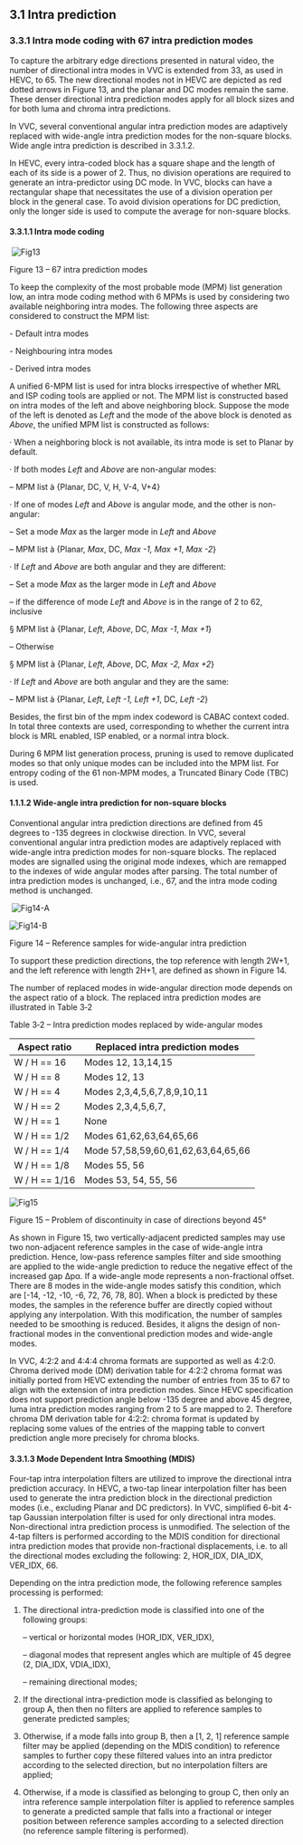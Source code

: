 ## 3.1    Intra prediction

### 3.3.1    Intra mode coding with 67 intra prediction modes

To capture the arbitrary edge directions presented in natural video, the number of directional intra modes in VVC is extended from 33, as used in HEVC, to 65. The new directional modes not in HEVC are depicted as red dotted arrows in Figure 13, and the planar and DC modes remain the same. These denser directional intra prediction modes apply for all block sizes and for both luma and chroma intra predictions. 

In VVC, several conventional angular intra prediction modes are adaptively replaced with wide-angle intra prediction modes for the non-square blocks. Wide angle intra prediction is described in 3.3.1.2.

In HEVC, every intra-coded block has a square shape and the length of each of its side is a power of 2. Thus, no division operations are required to generate an intra-predictor using DC mode. In VVC, blocks can have a rectangular shape that necessitates the use of a division operation per block in the general case. To avoid division operations for DC prediction, only the longer side is used to compute the average for non-square blocks.

#### 3.3.1.1  Intra mode coding

​                                 ![Fig13](C:\Users\Thuong\Documents\GitHub\VTM7-Vn\VTM7\imgs\Fig13.PNG)

Figure 13 – 67 intra prediction modes

To keep the complexity of the most probable mode (MPM) list generation low, an intra mode coding method with 6 MPMs is used by considering two available neighboring intra modes. The following three aspects are considered to construct the MPM list:

\-     Default intra modes 

\-     Neighbouring intra modes 

\-     Derived intra modes 

A unified 6-MPM list is used for intra blocks irrespective of whether MRL and ISP coding tools are applied or not. The MPM list is constructed based on intra modes of the left and above neighboring block. Suppose the mode of the left is denoted as *Left* and the mode of the above block is denoted as *Above*, the unified MPM list is constructed as follows: 

·     When a neighboring block is not available, its intra mode is set to Planar by default. 

·     If both modes *Left* and *Above* are non-angular modes: 

–     MPM list à {Planar, DC, V, H, V-4, V+4}

·     If one of modes *Left* and *Above* is angular mode, and the other is non-angular: 

–     Set a mode *Max* as the larger mode in *Left* and *Above*

–     MPM list à {Planar, *Max*, DC, *Max -1, Max +1*, *Max -2*}

·     If *Left* and *Above* are both angular and they are different:

–     Set a mode *Max* as the larger mode in *Left* and *Above*

–     if the difference of mode *Left* and *Above* is in the range of 2 to 62, inclusive

§ MPM list à {Planar, *Left*, *Above*, DC, *Max -1*, *Max +1*}

–     Otherwise

§ MPM list à {Planar, *Left*, *Above*, DC, *Max -2, Max +2*}

·     If *Left* and *Above* are both angular and they are the same:

–     MPM list à {Planar, *Left*, *Left -1, Left +1*, DC, *Left -2*}

Besides, the first bin of the mpm index codeword is CABAC context coded. In total three contexts are used, corresponding to whether the current intra block is MRL enabled, ISP enabled, or a normal intra block.

During 6 MPM list generation process, pruning is used to remove duplicated modes so that only unique modes can be included into the MPM list. For entropy coding of the 61 non-MPM modes, a Truncated Binary Code (TBC) is used. 

#### 1.1.1.2 Wide-angle intra prediction for non-square blocks

Conventional angular intra prediction directions are defined from 45 degrees to -135 degrees in clockwise direction. In VVC, several conventional angular intra prediction modes are adaptively replaced with wide-angle intra prediction modes for non-square blocks. The replaced modes are signalled using the original mode indexes, which are remapped to the indexes of wide angular modes after parsing. The total number of intra prediction modes is unchanged, i.e., 67, and the intra mode coding method is unchanged.

​    ![Fig14-A](C:\Users\Thuong\Documents\GitHub\VTM7-Vn\VTM7\imgs\Fig14-A.png)



![Fig14-B](C:\Users\Thuong\Documents\GitHub\VTM7-Vn\VTM7\imgs\Fig14-B.png)

Figure 14 – Reference samples for wide-angular intra prediction 

To support these prediction directions, the top reference with length 2W+1, and the left reference with length 2H+1, are defined as shown in Figure 14. 

The number of replaced modes in wide-angular direction mode depends on the aspect ratio of a block. The replaced intra prediction modes are illustrated in Table 3‑2

Table 3‑2 – Intra prediction modes replaced by wide-angular modes

| Aspect ratio  | Replaced intra prediction modes    |
| ------------- | ---------------------------------- |
| W / H == 16   | Modes 12, 13,14,15                 |
| W / H == 8    | Modes 12, 13                       |
| W / H == 4    | Modes 2,3,4,5,6,7,8,9,10,11        |
| W / H == 2    | Modes 2,3,4,5,6,7,                 |
| W / H == 1    | None                               |
| W / H == 1/2  | Modes 61,62,63,64,65,66            |
| W / H == 1/4  | Mode 57,58,59,60,61,62,63,64,65,66 |
| W / H == 1/8  | Modes 55, 56                       |
| W / H == 1/16 | Modes 53, 54, 55, 56               |

 

  ![Fig15](C:\Users\Thuong\Documents\GitHub\VTM7-Vn\VTM7\imgs\Fig15.PNG)

Figure 15 – Problem of discontinuity in case of directions beyond 45°

As shown in Figure 15, two vertically-adjacent predicted samples may use two non-adjacent reference samples in the case of wide-angle intra prediction. Hence, low-pass reference samples filter and side smoothing are applied to the wide-angle prediction to reduce the negative effect of the increased gap ∆pα. If a wide-angle mode represents a non-fractional offset. There are 8 modes in the wide-angle modes satisfy this condition, which are [-14, -12, -10, -6, 72, 76, 78, 80]. When a block is predicted by these modes, the samples in the reference buffer are directly copied without applying any interpolation. With this modification, the number of samples needed to be smoothing is reduced. Besides, it aligns the design of non-fractional modes in the conventional prediction modes and wide-angle modes.

In VVC, 4:2:2 and 4:4:4 chroma formats are supported as well as 4:2:0. Chroma derived mode (DM) derivation table for 4:2:2 chroma format was initially ported from HEVC extending the number of entries from 35 to 67 to align with the extension of intra prediction modes. Since HEVC specification does not support prediction angle below -135 degree and above 45 degree, luma intra prediction modes ranging from 2 to 5 are mapped to 2. Therefore chroma DM derivation table for 4:2:2: chroma format is updated by replacing some values of the entries of the mapping table to convert prediction angle more precisely for chroma blocks. 

#### 3.3.1.3  Mode Dependent Intra Smoothing (MDIS)

Four-tap intra interpolation filters are utilized to improve the directional intra prediction accuracy. In HEVC, a two-tap linear interpolation filter has been used to generate the intra prediction block in the directional prediction modes (i.e., excluding Planar and DC predictors). In VVC, simplified 6-bit 4-tap Gaussian interpolation filter is used for only directional intra modes. Non-directional intra prediction process is unmodified. The selection of the 4-tap filters is performed according to the MDIS condition for directional intra prediction modes that provide non-fractional displacements, i.e. to all the directional modes excluding the following: 2, HOR_IDX, DIA_IDX, VER_IDX, 66. 

Depending on the intra prediction mode, the following reference samples processing is performed:

1. The directional intra-prediction mode is classified into one of the following groups:

   –     vertical or horizontal modes (HOR_IDX, VER_IDX),

   –     diagonal modes that represent angles which are multiple of 45 degree (2, DIA_IDX, VDIA_IDX),

   –     remaining directional modes;

2. If the directional intra-prediction mode is classified as belonging to group A, then then no filters are applied to reference samples to generate predicted samples;

3. Otherwise, if a mode falls into group B, then a [1, 2, 1] reference sample filter may be applied (depending on the MDIS condition) to reference samples to further copy these filtered values into an intra predictor according to the selected direction, but no interpolation filters are applied;

4. Otherwise, if a mode is classified as belonging to group C, then only an intra reference sample interpolation filter is applied to reference samples to generate a predicted sample that falls into a fractional or integer position between reference samples according to a selected direction (no reference sample filtering is performed).